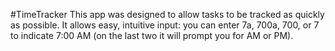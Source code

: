 #TimeTracker
This app was designed to allow tasks to be tracked as quickly as possible. It allows easy, intuitive input: you can enter 7a, 700a, 700, or 7 to indicate 7:00 AM (on the last two it will prompt you for AM or PM).
